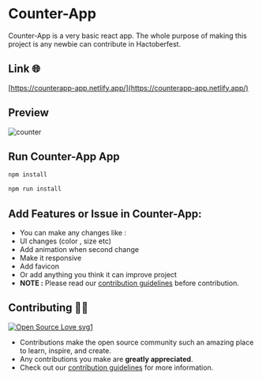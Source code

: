 # Counter-App

Counter-App is a very basic react app. The whole purpose of making this project is any newbie can contribute in Hactoberfest.

## Link 🌐

[https://counterapp-app.netlify.app/](https://counterapp-app.netlify.app/)

## Preview

![counter](https://user-images.githubusercontent.com/83756518/195832643-610e387b-b9d7-47f7-89ee-6ac7af10280d.png)

## Run Counter-App App

```bash
npm install
```

```bash
npm run install
```

## Add Features or Issue in Counter-App:

- You can make any changes like :
- UI changes (color , size etc)
- Add animation when second change
- Make it responsive
- Add favicon
- Or add anything you think it can improve project
- **NOTE :** Please read our [contribution guidelines](/CONTRIBUTING.md) before contribution.

## Contributing 👨‍💻

[![Open Source Love svg1](https://badges.frapsoft.com/os/v1/open-source.svg?v=103)](https://github.com/ellerbrock/open-source-badges/)

- Contributions make the open source community such an amazing place to learn, inspire, and create.
- Any contributions you make are **greatly appreciated**.
- Check out our [contribution guidelines](/CONTRIBUTING.md) for more information.
